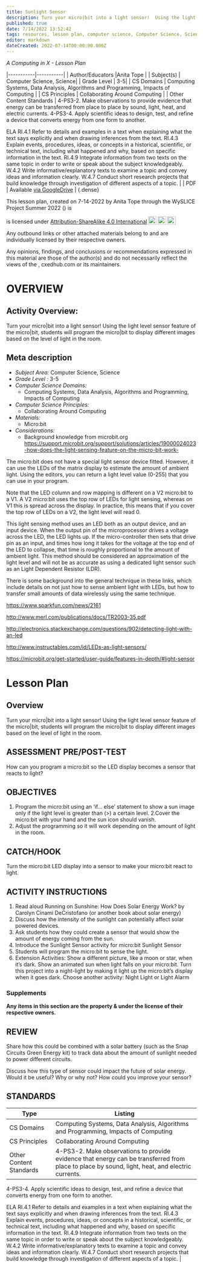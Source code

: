 ```yaml
---
title: Sunlight Sensor
description: Turn your micro|bit into a light sensor!  Using the light level sensor feature of the micro|bit, students will program the micro|bit to display different images based on the level of light in the room.
published: true
date: 7/14/2022 13:52:42
tags: resources, lesson plan, computer science, Computer Science, Science 
editor: markdown
dateCreated: 2022-07-14T00:00:00.000Z
---
```

*A Computing in X - Lesson Plan*

|-----------|-----------|
| Author/Educators |Anita Tope |
| Subject(s) | Computer Science, Science|
| Grade Level | 3-5|
| CS Domains | Computing Systems, Data Analysis, Algorithms and Programming, Impacts of Computing |
| CS Principles | Collaborating Around Computing |
| Other Content Standards | 4-PS3-2.        Make observations to provide evidence that energy can be transferred from place to place by sound, light, heat, and electric currents.
4-PS3-4.        Apply scientific ideas to design, test, and refine a device that converts energy from one form to another.


ELA
RI.4.1        Refer to details and examples in a text when explaining what the text says explicitly and when drawing inferences from the text.
RI.4.3        Explain events, procedures, ideas, or concepts in a historical, scientific, or technical text, including what happened and why, based on specific information in the text.
RI.4.9        Integrate information from two texts on the same topic in order to write or speak about the subject knowledgeably.
W.4.2        Write informative/explanatory texts to examine a topic and convey ideas and information clearly.
W.4.7        Conduct short research projects that build knowledge through investigation of different aspects of a topic. | 
| PDF | Available [via GoogleDrive]() |
{.dense}






This lesson plan, created on 7-14-2022 by Anita Tope through the  WySLICE Project Summer 2022 () is  <p xmlns:cc="http://creativecommons.org/ns#" >  is licensed under <a href="http://creativecommons.org/licenses/by-sa/4.0/?ref=chooser-v1" target="_blank" rel="license noopener noreferrer" style="display:inline-block;">Attribution-ShareAlike 4.0 International<img style="height:22px!important;margin-left:3px;vertical-align:text-bottom;" src="https://mirrors.creativecommons.org/presskit/icons/cc.svg?ref=chooser-v1"><img style="height:22px!important;margin-left:3px;vertical-align:text-bottom;" src="https://mirrors.creativecommons.org/presskit/icons/by.svg?ref=chooser-v1"><img style="height:22px!important;margin-left:3px;vertical-align:text-bottom;" src="https://mirrors.creativecommons.org/presskit/icons/sa.svg?ref=chooser-v1"></a></p>


Any outbound links or other attached materials belong to and are individually licensed by their respective owners. 


Any opinions, findings, and conclusions or recommendations expressed in this material are those of the author(s) and do not necessarily reflect the views of the , cxedhub.com or its maintainers.


# OVERVIEW
## Activity Overview:  
Turn your micro|bit into a light sensor!  Using the light level sensor feature of the micro|bit, students will program the micro|bit to display different images based on the level of light in the room.
## Meta description
+ *Subject Area:* Computer Science, Science 
+ *Grade Level :* 3-5 
+ *Computer Science Domains:*
   + Computing Systems, Data Analysis, Algorithms and Programming, Impacts of Computing
+ *Computer Science Principles:*
   + Collaborating Around Computing
+ *Materials:* 
   + Micro:bit
+ *Considerations:*
   + Background knowledge from microbit.org https://support.microbit.org/support/solutions/articles/19000024023-how-does-the-light-sensing-feature-on-the-micro-bit-work-


The micro:bit does not have a special light sensor device fitted. However, it can use the LEDs of the matrix display to estimate the amount of ambient light. Using the editors, you can return a light level value (0-255) that you can use in your program.
 
Note that the LED column and row mapping is different on a V2 micro:bit to a V1. 
A V2 micro:bit uses the top row of LEDs for light sensing, whereas on V1 this is spread across the display. In practice, this means that if you cover the top row of LEDs on a V2, the light level will read 0.


This light sensing method uses an LED both as an output device, and an input device. When the output pin of the microprocessor drives a voltage across the LED, the LED lights up. If the micro-controller then sets that drive pin as an input, and times how long it takes for the voltage at the top end of the LED to collapse, that time is roughly proportional to the amount of ambient light. This method should be considered an approximation of the light level and will not be as accurate as using a dedicated light sensor such as an Light Dependent Resistor (LDR).


There is some background into the general technique in these links, which include details on not just how to sense ambient light with LEDs, but how to transfer small amounts of data wirelessly using the same technique.


https://www.sparkfun.com/news/2161


http://www.merl.com/publications/docs/TR2003-35.pdf


http://electronics.stackexchange.com/questions/902/detecting-light-with-an-led


http://www.instructables.com/id/LEDs-as-light-sensors/


https://microbit.org/get-started/user-guide/features-in-depth/#light-sensor


# Lesson Plan
## Overview
Turn your micro|bit into a light sensor!  Using the light level sensor feature of the micro|bit, students will program the micro|bit to display different images based on the level of light in the room.
## ASSESSMENT PRE/POST-TEST
How can you program a micro:bit so the LED display becomes a sensor that reacts to light?
## OBJECTIVES
1. Program the micro:bit using an ‘if… else’ statement to show a sun image only if the light level is greater than (>) a certain level.
2.Cover the micro:bit with your hand and the sun icon should vanish.
3. Adjust the programming so it will work depending on the amount of light in the room.


## CATCH/HOOK
Turn the micro:bit LED display into a sensor to make your micro:bit react to light.


## ACTIVITY INSTRUCTIONS
1.  Read aloud Running on Sunshine: How Does Solar Energy Work? by 
Carolyn Cinami DeCristofano (or another book about solar energy)
2.  Discuss how the intensity of the sunlight can potentially affect solar powered devices.
3.  Ask students how they could create a sensor that would show the amount of energy coming from the sun.
4.  Introduce the Sunlight Sensor activity for micro:bit Sunlight Sensor
5.  Students will program the micro:bit to sense the light.
6.  Extension Activities:
Show a different picture, like a moon or star, when it’s dark.
Show an animated sun when light falls on your micro:bit.
Turn this project into a night-light by making it light up the micro:bit’s display when it goes dark.
Choose another activity:  Night Light or   Light Alarm


### Supplements
**Any items in this section are the property & under the license of their respective owners.**






## REVIEW
Share how this could be combined with a solar battery (such as the Snap Circuits Green Energy kit) to track data about the amount of sunlight needed to power different circuits.


Discuss how this type of sensor could impact the future of solar energy.  Would it be useful?  Why or why not?  How could you improve your sensor?
## STANDARDS        
| Type | Listing | 
|-----------|-----------|
| CS Domains  | Computing Systems, Data Analysis, Algorithms and Programming, Impacts of Computing|
| CS Principles   | Collaborating Around Computing|
| Other Content Standards | 4-PS3-2.        Make observations to provide evidence that energy can be transferred from place to place by sound, light, heat, and electric currents.
4-PS3-4.        Apply scientific ideas to design, test, and refine a device that converts energy from one form to another.


ELA
RI.4.1        Refer to details and examples in a text when explaining what the text says explicitly and when drawing inferences from the text.
RI.4.3        Explain events, procedures, ideas, or concepts in a historical, scientific, or technical text, including what happened and why, based on specific information in the text.
RI.4.9        Integrate information from two texts on the same topic in order to write or speak about the subject knowledgeably.
W.4.2        Write informative/explanatory texts to examine a topic and convey ideas and information clearly.
W.4.7        Conduct short research projects that build knowledge through investigation of different aspects of a topic.  |